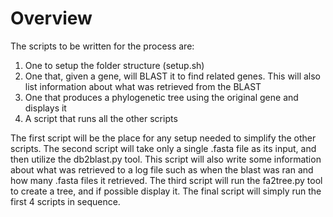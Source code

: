 # Overview

The scripts to be written for the process are:

1. One to setup the folder structure (setup.sh)
2. One that, given a gene, will BLAST it to find related genes. This will also list information about what was retrieved from the BLAST
4. One that produces a phylogenetic tree using the original gene and displays it
5. A script that runs all the other scripts

The first script will be the place for any setup needed to simplify the other scripts. The second script will take only a single .fasta file as its input, and then utilize the db2blast.py tool. This script will also write some information about what was retrieved to a log file such as when the blast was ran and how many .fasta files it retrieved. The third script will run the fa2tree.py tool to create a tree, and if possible display it. The final script will simply run the first 4 scripts in sequence. 

